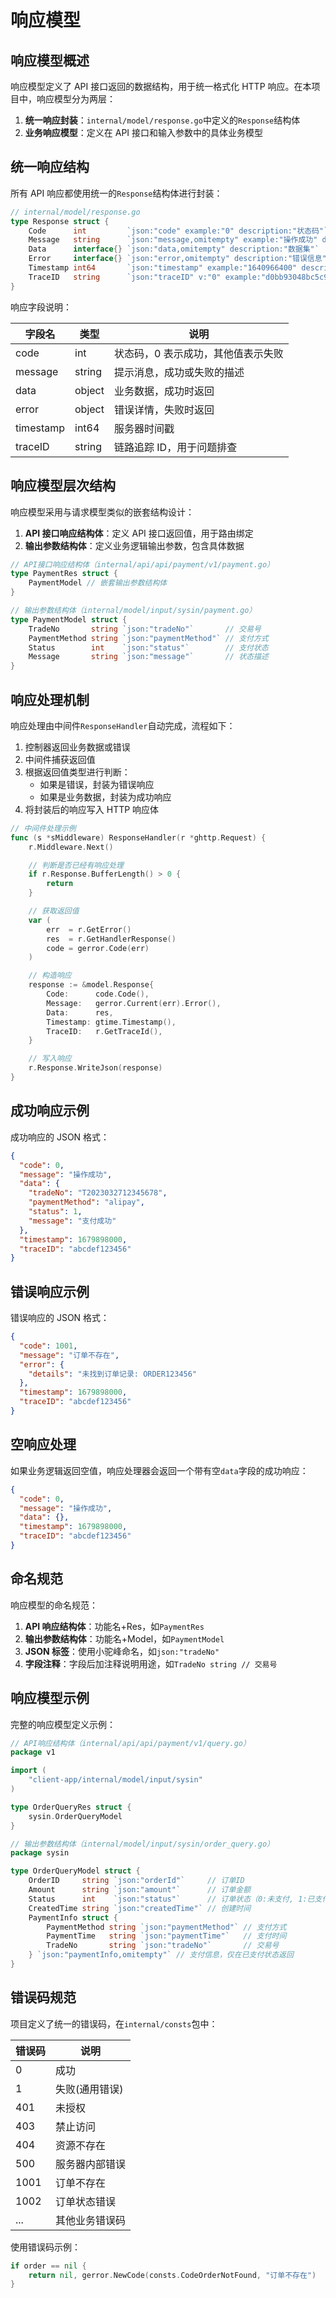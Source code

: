 # 响应模型

## 响应模型概述

响应模型定义了 API 接口返回的数据结构，用于统一格式化 HTTP 响应。在本项目中，响应模型分为两层：

1. **统一响应封装**：`internal/model/response.go`中定义的`Response`结构体
2. **业务响应模型**：定义在 API 接口和输入参数中的具体业务模型

## 统一响应结构

所有 API 响应都使用统一的`Response`结构体进行封装：

```go
// internal/model/response.go
type Response struct {
    Code      int         `json:"code" example:"0" description:"状态码"`
    Message   string      `json:"message,omitempty" example:"操作成功" description:"提示消息"`
    Data      interface{} `json:"data,omitempty" description:"数据集"`
    Error     interface{} `json:"error,omitempty" description:"错误信息"`
    Timestamp int64       `json:"timestamp" example:"1640966400" description:"服务器时间戳"`
    TraceID   string      `json:"traceID" v:"0" example:"d0bb93048bc5c9164cdee845dcb7f820" description:"链路ID"`
}
```

响应字段说明：

| 字段名    | 类型   | 说明                               |
| --------- | ------ | ---------------------------------- |
| code      | int    | 状态码，0 表示成功，其他值表示失败 |
| message   | string | 提示消息，成功或失败的描述         |
| data      | object | 业务数据，成功时返回               |
| error     | object | 错误详情，失败时返回               |
| timestamp | int64  | 服务器时间戳                       |
| traceID   | string | 链路追踪 ID，用于问题排查          |

## 响应模型层次结构

响应模型采用与请求模型类似的嵌套结构设计：

1. **API 接口响应结构体**：定义 API 接口返回值，用于路由绑定
2. **输出参数结构体**：定义业务逻辑输出参数，包含具体数据

```go
// API接口响应结构体（internal/api/api/payment/v1/payment.go）
type PaymentRes struct {
    PaymentModel // 嵌套输出参数结构体
}

// 输出参数结构体（internal/model/input/sysin/payment.go）
type PaymentModel struct {
    TradeNo       string `json:"tradeNo"`       // 交易号
    PaymentMethod string `json:"paymentMethod"` // 支付方式
    Status        int    `json:"status"`        // 支付状态
    Message       string `json:"message"`       // 状态描述
}
```

## 响应处理机制

响应处理由中间件`ResponseHandler`自动完成，流程如下：

1. 控制器返回业务数据或错误
2. 中间件捕获返回值
3. 根据返回值类型进行判断：
   - 如果是错误，封装为错误响应
   - 如果是业务数据，封装为成功响应
4. 将封装后的响应写入 HTTP 响应体

```go
// 中间件处理示例
func (s *sMiddleware) ResponseHandler(r *ghttp.Request) {
    r.Middleware.Next()

    // 判断是否已经有响应处理
    if r.Response.BufferLength() > 0 {
        return
    }

    // 获取返回值
    var (
        err  = r.GetError()
        res  = r.GetHandlerResponse()
        code = gerror.Code(err)
    )

    // 构造响应
    response := &model.Response{
        Code:      code.Code(),
        Message:   gerror.Current(err).Error(),
        Data:      res,
        Timestamp: gtime.Timestamp(),
        TraceID:   r.GetTraceId(),
    }

    // 写入响应
    r.Response.WriteJson(response)
}
```

## 成功响应示例

成功响应的 JSON 格式：

```json
{
  "code": 0,
  "message": "操作成功",
  "data": {
    "tradeNo": "T2023032712345678",
    "paymentMethod": "alipay",
    "status": 1,
    "message": "支付成功"
  },
  "timestamp": 1679898000,
  "traceID": "abcdef123456"
}
```

## 错误响应示例

错误响应的 JSON 格式：

```json
{
  "code": 1001,
  "message": "订单不存在",
  "error": {
    "details": "未找到订单记录: ORDER123456"
  },
  "timestamp": 1679898000,
  "traceID": "abcdef123456"
}
```

## 空响应处理

如果业务逻辑返回空值，响应处理器会返回一个带有空`data`字段的成功响应：

```json
{
  "code": 0,
  "message": "操作成功",
  "data": {},
  "timestamp": 1679898000,
  "traceID": "abcdef123456"
}
```

## 命名规范

响应模型的命名规范：

1. **API 响应结构体**：功能名+Res，如`PaymentRes`
2. **输出参数结构体**：功能名+Model，如`PaymentModel`
3. **JSON 标签**：使用小驼峰命名，如`json:"tradeNo"`
4. **字段注释**：字段后加注释说明用途，如`TradeNo string // 交易号`

## 响应模型示例

完整的响应模型定义示例：

```go
// API响应结构体（internal/api/api/payment/v1/query.go）
package v1

import (
    "client-app/internal/model/input/sysin"
)

type OrderQueryRes struct {
    sysin.OrderQueryModel
}

// 输出参数结构体（internal/model/input/sysin/order_query.go）
package sysin

type OrderQueryModel struct {
    OrderID     string `json:"orderId"`     // 订单ID
    Amount      string `json:"amount"`      // 订单金额
    Status      int    `json:"status"`      // 订单状态（0:未支付, 1:已支付, 2:已取消）
    CreatedTime string `json:"createdTime"` // 创建时间
    PaymentInfo struct {
        PaymentMethod string `json:"paymentMethod"` // 支付方式
        PaymentTime   string `json:"paymentTime"`   // 支付时间
        TradeNo       string `json:"tradeNo"`       // 交易号
    } `json:"paymentInfo,omitempty"` // 支付信息，仅在已支付状态返回
}
```

## 错误码规范

项目定义了统一的错误码，在`internal/consts`包中：

| 错误码 | 说明           |
| ------ | -------------- |
| 0      | 成功           |
| 1      | 失败(通用错误) |
| 401    | 未授权         |
| 403    | 禁止访问       |
| 404    | 资源不存在     |
| 500    | 服务器内部错误 |
| 1001   | 订单不存在     |
| 1002   | 订单状态错误   |
| ...    | 其他业务错误码 |

使用错误码示例：

```go
if order == nil {
    return nil, gerror.NewCode(consts.CodeOrderNotFound, "订单不存在")
}
```
